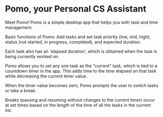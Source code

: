 # Pomo, your Personal CS Assistant

Meet Pomo! Pomo is a simple desktop app that helps you with task and time management.

Basic functions of Pomo:
Add tasks and set task priority (low, mid, high), status (not started, in progress, completed), and expected duration.

Each task also has an 'elapsed duration', which is obtained when the task is being currently worked on. 

Pomo allows you to set any one task as the "current" task, which is tied to a countdown timer in the app.
This adds time to the time elapsed on that task while decreasing the current timer value.

When the timer value becomes zero, Pomo prompts the user to switch tasks or take a break.

Breaks (pausing and resuming without changes to the current timer) occur at set times based on the length of the time of all the tasks in the current list.
